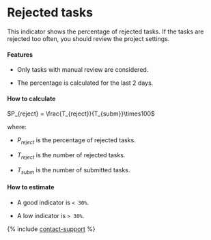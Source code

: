 # Rejected tasks

This indicator shows the percentage of rejected tasks. If the tasks are rejected too often, you should review the project settings.

#### Features

- Only tasks with manual review are considered.

- The percentage is calculated for the last 2 days.

#### How to calculate

$P_{reject} = \frac{T_{reject}}{T_{subm}}\times100$

where:

- $P_{reject}$ is the percentage of rejected tasks.

- $T_{reject}$ is the number of rejected tasks.

- $T_{subm}$ is the number of submitted tasks.

#### How to estimate

- A good indicator is `< 30%`.

- A low indicator is `> 30%`.

{% include [contact-support](../../_includes/contact-support.md) %}